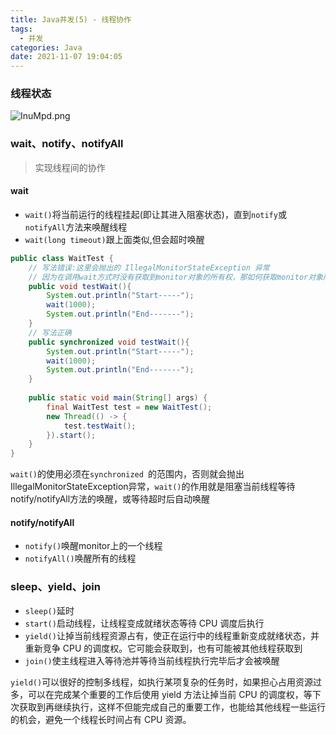 ```yaml
---
title: Java并发(5) - 线程协作
tags:
  - 并发
categories: Java
date: 2021-11-07 19:04:05
---
```


### 线程状态

![InuMpd.png](https://z3.ax1x.com/2021/11/05/InuMpd.png)

<!-- more -->
### wait、notify、notifyAll

> 实现线程间的协作


#### wait

- `wait()`将当前运行的线程挂起(即让其进入阻塞状态)，直到`notify`或`notifyAll`方法来唤醒线程
- `wait(long timeout)`跟上面类似,但会超时唤醒

```java
public class WaitTest {
    // 写法错误:这里会抛出的 IllegalMonitorStateException 异常
    // 因为在调用wait方式时没有获取到monitor对象的所有权，那如何获取monitor对象所有权？Java中只能通过Synchronized关键字来完成
    public void testWait(){
        System.out.println("Start-----");
        wait(1000);
        System.out.println("End-------");
    }
    // 写法正确
    public synchronized void testWait(){
        System.out.println("Start-----");
        wait(1000);
        System.out.println("End-------");
    }
 
    public static void main(String[] args) {
        final WaitTest test = new WaitTest();
        new Thread(() -> {
            test.testWait();
        }).start();
    }
}
```

`wait()`的使用必须在`synchronized `的范围内，否则就会抛出IllegalMonitorStateException异常，`wait()`的作用就是阻塞当前线程等待notify/notifyAll方法的唤醒，或等待超时后自动唤醒

#### notify/notifyAll

- `notify()`唤醒monitor上的一个线程
- `notifyAll()`唤醒所有的线程

### sleep、yield、join 

- `sleep()`延时
- `start()`启动线程，让线程变成就绪状态等待 CPU 调度后执行
- `yield()`让掉当前线程资源占有，使正在运行中的线程重新变成就绪状态，并重新竞争 CPU 的调度权。它可能会获取到，也有可能被其他线程获取到
- `join()`使主线程进入等待池并等待当前线程执行完毕后才会被唤醒


`yield()`可以很好的控制多线程，如执行某项复杂的任务时，如果担心占用资源过多，可以在完成某个重要的工作后使用 yield 方法让掉当前 CPU 的调度权，等下次获取到再继续执行，这样不但能完成自己的重要工作，也能给其他线程一些运行的机会，避免一个线程长时间占有 CPU 资源。